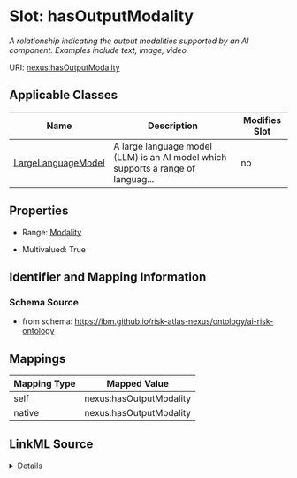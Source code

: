 

# Slot: hasOutputModality


_A relationship indicating the output modalities supported by an AI component. Examples include text, image, video._





URI: [nexus:hasOutputModality](https://ibm.github.io/risk-atlas-nexus/ontology/hasOutputModality)



<!-- no inheritance hierarchy -->





## Applicable Classes

| Name | Description | Modifies Slot |
| --- | --- | --- |
| [LargeLanguageModel](LargeLanguageModel.md) | A large language model (LLM) is an AI model which supports a range of languag... |  no  |







## Properties

* Range: [Modality](Modality.md)

* Multivalued: True





## Identifier and Mapping Information







### Schema Source


* from schema: https://ibm.github.io/risk-atlas-nexus/ontology/ai-risk-ontology




## Mappings

| Mapping Type | Mapped Value |
| ---  | ---  |
| self | nexus:hasOutputModality |
| native | nexus:hasOutputModality |




## LinkML Source

<details>
```yaml
name: hasOutputModality
description: A relationship indicating the output modalities supported by an AI component.
  Examples include text, image, video.
from_schema: https://ibm.github.io/risk-atlas-nexus/ontology/ai-risk-ontology
rank: 1000
alias: hasOutputModality
domain_of:
- LargeLanguageModel
range: Modality
multivalued: true
inlined: false

```
</details>